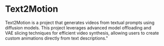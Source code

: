 # Text2Motion
Text2Motion is a project that generates  videos from textual prompts using  diffusion models. This project leverages advanced model offloading and VAE slicing techniques for efficient video synthesis, allowing users to create custom animations directly from text descriptions."
